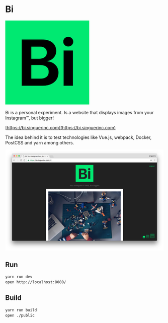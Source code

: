 # Bi

![Bi](./stuff/bi-200x200.png)

Bi is a personal experiment. Is a website that displays images from your Instagram™, but bigger!

[https://bi.singuerinc.com](https://bi.singuerinc.com)

The idea behind it is to test technologies like Vue.js, webpack, Docker, PostCSS and yarn among others.

![Bi frontend](./stuff/screenshot.png)

## Run

```bash
yarn run dev
open http://localhost:8080/
```

## Build

```bash
yarn run build
open ./public
```
